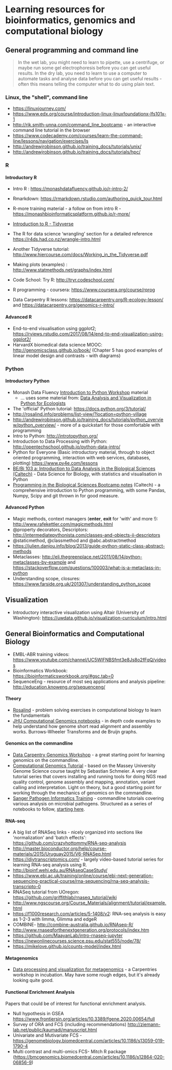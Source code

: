 # Learning resources for bioinformatics, genomics and computational biology

## General programming and command line

> In the wet lab, you might need to learn to pipette, use a centrifuge, or maybe run some gel electrophoresis before you can get useful results.
> In the dry lab, you need to learn to use a computer to automate tasks and analyse data before you can get useful results - often this means telling the computer what to do using plain text.

### Linux, the "shell", command line

- https://linuxjourney.com/
- https://www.edx.org/course/introduction-linux-linuxfoundationx-lfs101x-1
- http://rik.smith-unna.com/command_line_bootcamp -  an interactive command line tutorial in the browser
- https://www.codecademy.com/courses/learn-the-command-line/lessons/navigation/exercises/ls
- http://andrewjrobinson.github.io/training_docs/tutorials/unix/
- http://andrewjrobinson.github.io/training_docs/tutorials/hpc/

### R

#### Introductory R

- Intro R : https://monashdatafluency.github.io/r-intro-2/
- Rmarkdown: https://rmarkdown.rstudio.com/authoring_quick_tour.html
- R-more training material - a follow on from intro R - https://monashbioinformaticsplatform.github.io/r-more/
- [Introduction to R - Tidyverse](https://bookdown.org/ansellbr/WEHI_tidyR_course_book/)
- The R for data science ‘wrangling’ section for a detailed reference https://r4ds.had.co.nz/wrangle-intro.html
- Another Tidyverse tutorial: http://www.hiercourse.com/docs/Working_in_the_Tidyverse.pdf

- Making plots (examples) : http://www.statmethods.net/graphs/index.html
- Code School: Try R: http://tryr.codeschool.com/
- R programming - coursera: https://www.coursera.org/course/rprog
- Data Carpentry R lessons: https://datacarpentry.org/R-ecology-lesson/ and https://datacarpentry.org/genomics-r-intro/


#### Advanced R

- End-to-end visualisation using ggplot2; https://rviews.rstudio.com/2017/08/14/end-to-end-visualization-using-ggplot2/ 
- HarvardX biomedical data science MOOC: http://genomicsclass.github.io/book/ (Chapter 5 has good examples of linear model design and contrasts - with diagrams)


### Python

#### Introductory Python

- Monash Data Fluency [Introduction to Python Workshop](https://monashdatafluency.github.io/python-workshop-base/) material
  - ... uses some material from: [Data Analysis and Visualization in Python for Ecologists](http://www.datacarpentry.org/python-ecology-lesson/)
- The 'official' Python tutorial: https://docs.python.org/3/tutorial/
- http://rosalind.info/problems/list-view/?location=python-village 
- http://andrewjrobinson.github.io/training_docs/tutorials/python_overview/python_overview/ - more of a quickstart for those comfortable with programming
- Intro to Python: http://introtopython.org/
- Introduction to Data Processing with Python: http://opentechschool.github.io/python-data-intro/
- Python for Everyone (Basic introductory material, through to object oriented programming, interaction with web services, databases, plotting) https://www.py4e.com/lessons
- [BE/Bi 103 a: Introduction to Data Analysis in the Biological Sciences (Caltech)](https://bebi103a.github.io/index.html) - Data Science for Biology, with statistics and visualisation in Python
- [Programming in the Biological Sciences Bootcamp notes](http://justinbois.github.io/bootcamp/2020/index.html) (Caltech) - a comprehensive introduction to Python programming, with some Pandas, Numpy, Scipy and git thrown in for good measure.

#### Advanced Python

- Magic methods, context managers (__enter__, __exit__ for 'with' and more !): http://www.rafekettler.com/magicmethods.html
- @property decorators, Descriptors: http://intermediatepythonista.com/classes-and-objects-ii-descriptors
- @staticmethod, @classmethod and @abc.abstractmethod
- https://julien.danjou.info/blog/2013/guide-python-static-class-abstract-methods
- Metaclasses: http://eli.thegreenplace.net/2011/08/14/python-metaclasses-by-example and https://stackoverflow.com/questions/100003/what-is-a-metaclass-in-python
- Understanding scope, closures: https://www.farside.org.uk/201307/understanding_python_scope 

## Visualization

- Introductory interactive visualization using Altair (University of Washington): https://uwdata.github.io/visualization-curriculum/intro.html


## General Bioinformatics and Computational Biology

- EMBL-ABR training videos: https://www.youtube.com/channel/UC5WlFNBSfmt3e8Js8o2fFqQ/videos
- Bioinformatics Workbook: https://bioinformaticsworkbook.org/#gsc.tab=0
- SequenceEng - resource of most seq applications and analysis pipeline: http://education.knoweng.org/sequenceng/

#### Theory

- [Rosalind](http://rosalind.info/problems/locations/) - problem solving exercises in computational biology to learn the fundamentals
- [JHU Computational Genomics notebooks](https://github.com/BenLangmead/comp-genomics-class) - in depth code examples to help understand how genome short read alignment and assembly works. Burrows-Wheeler Transforms and de Bruijn graphs.

#### Genomics on the commandline

- [Data Carpentry Genomics Workshop](https://datacarpentry.org/genomics-workshop/) - a great starting point for learning genomics on the commandline.
- [Computational Genomics Tutorial](https://genomics.sschmeier.com/index.html) - based on the Massey University Genome Science course taught by Sebastian Schmeier. A very clear tutorial series that covers installing and running tools for doing NGS read quality control, genome assembly and mapping, annotation, variant calling and interpretation. Light on theory, but a good starting point for working through the mechanics of genomics on the commandline.
- [Sanger Pathogen Informatics Training](https://github.com/sanger-pathogens/pathogen-informatics-training) - commandline tutorials covering various analysis on microbial pathogens. Structured as a series of notebooks to follow, [starting here](https://github.com/sanger-pathogens/pathogen-informatics-training/blob/master/Notebooks/index.ipynb).

#### RNA-seq

- A big list of RNASeq links - nicely organized into sections like 'normalization' and 'batch effects': https://github.com/crazyhottommy/RNA-seq-analysis
- http://master.bioconductor.org/help/course-materials/2015/Uruguay2015/V6-RNASeq.html
- https://diytranscriptomics.com/ - largely video-based tutorial series for learning RNA-seq analysis using R.
- http://bioinf.wehi.edu.au/RNAseqCaseStudy/
- https://www.ebi.ac.uk/training/online/course/ebi-next-generation-sequencing-practical-course/rna-sequencing/rna-seq-analysis-transcripto-0
- RNASeq tutorial from UOregon: https://github.com/griffithlab/rnaseq_tutorial/wiki
- http://www.ngscourse.org/Course_Materials/alignment/tutorial/example.html
- https://f1000research.com/articles/5-1408/v2: RNA-seq analysis is easy as 1-2-3 with limma, Glimma and edgeR
- COMBINE- http://combine-australia.github.io/RNAseq-R/ 
- http://www.rnaseqforthenextgeneration.org/protocols/index.htm
- https://github.com/MaayanLab/intro-rnaseq-jupyter
- https://newonlinecourses.science.psu.edu/stat555/node/78/
- https://mikelove.github.io/counts-model/index.html

#### Metagenomics

- [Data processing and visualization for metagenomics](https://carpentries-incubator.github.io/metagenomics/index.html) - a Carpentries workshop in incubation. May have some rough edges, but it's already looking quite good.

#### Functional Enrichment Analysis 
Papers that could be of interest for functional enrichment analysis. 

- Null hypothesis in GSEA https://www.frontiersin.org/articles/10.3389/fgene.2020.00654/full 
- Survey of ORA and FCS (including recommendations) http://ziemann-lab.net/public/kaumadi/manuscript.html
- Univariate and Mutivariate FCS - https://genomebiology.biomedcentral.com/articles/10.1186/s13059-019-1790-4
- Multi contrast and multi-omics FCS- Mitch R package (https://bmcgenomics.biomedcentral.com/articles/10.1186/s12864-020-06856-9)
